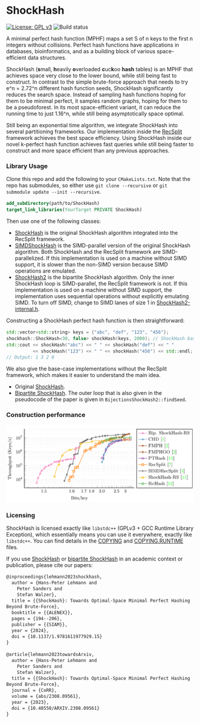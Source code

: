# ShockHash

[![License: GPL v3](https://img.shields.io/badge/License-GPLv3-blue.svg)](https://www.gnu.org/licenses/gpl-3.0)
![Build status](https://github.com/ByteHamster/ShockHash/actions/workflows/build.yml/badge.svg)

A minimal perfect hash function (MPHF) maps a set S of n keys to the first n integers without collisions.
Perfect hash functions have applications in databases, bioinformatics, and as a building block of various space-efficient data structures.

ShockHash (**s**mall, **h**eavily **o**verloaded **c**uc**k**oo **hash** tables) is an MPHF that achieves space very close to the lower bound,
while still being fast to construct.
In contrast to the simple brute-force approach that needs to try e^n = 2.72^n different hash function seeds,
ShockHash significantly reduces the search space.
Instead of sampling hash functions hoping for them to be minimal perfect, it samples random graphs,
hoping for them to be a pseudoforest.
In its most space-efficient variant, it can reduce the running time to just 1.16^n,
while still being asymptotically space optimal.

Still being an exponential time algorithm, we integrate ShockHash into several partitioning frameworks.
Our implementation inside the [RecSplit](https://github.com/vigna/sux/blob/master/sux/function/RecSplit.hpp) framework achieves the best space efficiency.
Using ShockHash inside our novel k-perfect hash function achieves fast queries
while still being faster to construct and more space efficient than any previous approaches.

### Library Usage

Clone this repo and add the following to your `CMakeLists.txt`.
Note that the repo has submodules, so either use `git clone --recursive` or `git submodule update --init --recursive`.

```cmake
add_subdirectory(path/to/ShockHash)
target_link_libraries(YourTarget PRIVATE ShockHash)
```

Then use one of the following classes:

- [ShockHash](https://github.com/ByteHamster/ShockHash/blob/main/include/ShockHash.h) is the original ShockHash algorithm integrated into the RecSplit framework.
- [SIMDShockHash](https://github.com/ByteHamster/ShockHash/blob/main/include/SIMDShockHash.hpp) is the SIMD-parallel version of the original ShockHash algorithm. Both ShockHash and the RecSplit framework are SIMD-parallelized. If this implementation is used on a machine without SIMD support, it is slower than the non-SIMD version because SIMD operations are emulated.
- [ShockHash2](https://github.com/ByteHamster/ShockHash/blob/main/include/ShockHash2.h) is the bipartite ShockHash algorithm. Only the inner ShockHash loop is SIMD-parallel, the RecSplit framework is not. If this implementation is used on a machine without SIMD support, the implementation uses sequential operations without explicitly emulating SIMD. To turn off SIMD, change to SIMD lanes of size 1 in [ShockHash2-internal.h](https://github.com/ByteHamster/ShockHash/blob/main/include/ShockHash2-internal.h).

Constructing a ShockHash perfect hash function is then straightforward:

```cpp
std::vector<std::string> keys = {"abc", "def", "123", "456"};
shockhash::ShockHash<30, false> shockHash(keys, 2000); // ShockHash base case size n=30, bucket size b=2000
std::cout << shockHash("abc") << " " << shockHash("def") << " "
          << shockHash("123") << " " << shockHash("456") << std::endl;
// Output: 1 3 2 0
```

We also give the base-case implementations without the RecSplit framework, which makes it easier to understand the main idea.

- Original [ShockHash](https://github.com/ByteHamster/ShockHash/blob/main/benchmark/bijections/ShockHash1.h).
- [Bipartite ShockHash](https://github.com/ByteHamster/ShockHash/blob/main/include/ShockHash2-internal.h). The outer loop that is also given in the pseudocode of the paper is given in `BijectionsShockHash2::findSeed`.

### Construction performance

[![Plots preview](https://raw.githubusercontent.com/ByteHamster/ShockHash/main/plots.png)](https://arxiv.org/abs/2310.14959)

### Licensing
ShockHash is licensed exactly like `libstdc++` (GPLv3 + GCC Runtime Library Exception), which essentially means you can use it everywhere, exactly like `libstdc++`.
You can find details in the [COPYING](/COPYING) and [COPYING.RUNTIME](/COPYING.RUNTIME) files.

If you use [ShockHash](https://arxiv.org/abs/2308.09561) or [bipartite ShockHash](https://arxiv.org/abs/2310.14959) in an academic context or publication, please cite our papers:

```
@inproceedings{lehmann2023shockhash,
  author = {Hans-Peter Lehmann and
    Peter Sanders and
    Stefan Walzer},
  title = {{ShockHash}: Towards Optimal-Space Minimal Perfect Hashing Beyond Brute-Force},
  booktitle = {{ALENEX}},
  pages = {194--206},
  publisher = {{SIAM}},
  year = {2024},
  doi = {10.1137/1.9781611977929.15}
}

@article{lehmann2023towardsArxiv,
  author = {Hans-Peter Lehmann and
    Peter Sanders and
    Stefan Walzer},
  title = {{ShockHash}: Towards Optimal-Space Minimal Perfect Hashing Beyond Brute-Force},
  journal = {CoRR},
  volume = {abs/2308.09561},
  year = {2023},
  doi = {10.48550/ARXIV.2308.09561}
}
```
